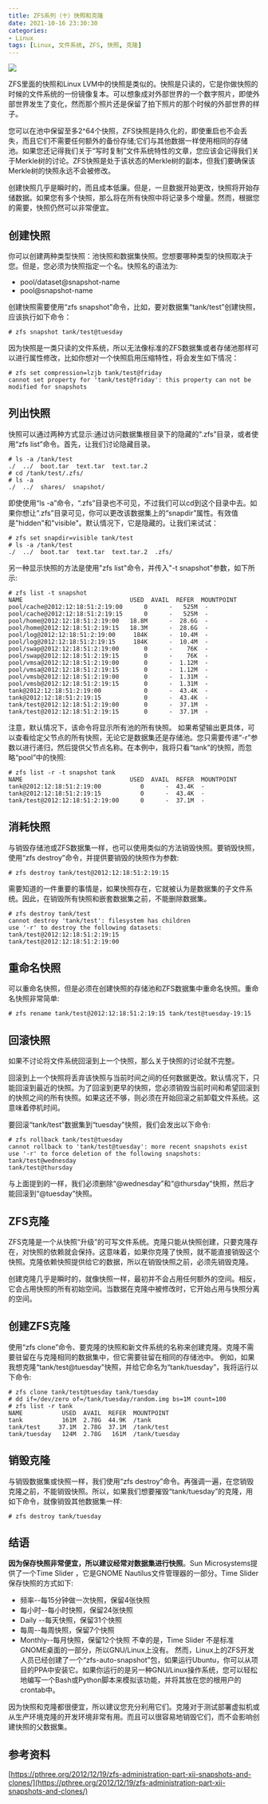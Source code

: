 ```yaml
---
title: ZFS系列（十）快照和克隆
date: 2021-10-16 23:30:30
categories:
- Linux
tags: [Linux, 文件系统, ZFS, 快照, 克隆]
---
```


![](https://z3.ax1x.com/2021/10/15/58yGut.png)

<!-- more -->

ZFS里面的快照和Linux LVM中的快照是类似的。快照是只读的，它是你做快照的时候的文件系统的一份镜像复本。可以想象成对外部世界的一个数字照片，即使外部世界发生了变化，然而那个照片还是保留了拍下照片的那个时候的外部世界的样子。

您可以在池中保留至多2^64个快照，ZFS快照是持久化的，即使重启也不会丢失，而且它们不需要任何额外的备份存储;它们与其他数据一样使用相同的存储池。如果您还记得我们关于“写时复制”文件系统特性的文章，您应该会记得我们关于Merkle树的讨论。ZFS快照是处于该状态的Merkle树的副本，但我们要确保该Merkle树的快照永远不会被修改。

 创建快照几乎是瞬时的，而且成本低廉。但是，一旦数据开始更改，快照将开始存储数据。如果您有多个快照，那么将在所有快照中将记录多个增量。然而，根据您的需要，快照仍然可以非常便宜。

## 创建快照
 你可以创建两种类型快照：池快照和数据集快照。您想要哪种类型的快照取决于您。但是，您必须为快照指定一个名。快照名的语法为:
*  pool/dataset@snapshot-name
*  pool@snapshot-name

创建快照需要使用“zfs snapshot”命令，比如，要对数据集“tank/test”创建快照，应该执行如下命令：
```
# zfs snapshot tank/test@tuesday
```
因为快照是一类只读的文件系统，所以无法像标准的ZFS数据集或者存储池那样可以进行属性修改，比如你想对一个快照启用压缩特性，将会发生如下情况：
```
# zfs set compression=lzjb tank/test@friday
cannot set property for 'tank/test@friday': this property can not be modified for snapshots
```

## 列出快照
快照可以通过两种方式显示:通过访问数据集根目录下的隐藏的".zfs”目录，或者使用“zfs list”命令。首先，让我们讨论隐藏目录。
```
# ls -a /tank/test
./  ../  boot.tar  text.tar  text.tar.2
# cd /tank/test/.zfs/
# ls -a
./  ../  shares/  snapshot/
```
即使使用“ls -a”命令，“.zfs”目录也不可见，不过我们可以cd到这个目录中去。如果你想让“.zfs”目录可见，你可以更改该数据集上的“snapdir”属性。有效值是"hidden"和"visible"。默认情况下，它是隐藏的。让我们来试试：
```
# zfs set snapdir=visible tank/test
# ls -a /tank/test
./  ../  boot.tar  text.tar  text.tar.2  .zfs/
```
另一种显示快照的方法是使用"zfs list"命令，并传入"-t snapshot"参数，如下所示:
```
# zfs list -t snapshot
NAME                              USED  AVAIL  REFER  MOUNTPOINT
pool/cache@2012:12:18:51:2:19:00      0      -   525M  -
pool/cache@2012:12:18:51:2:19:15      0      -   525M  -
pool/home@2012:12:18:51:2:19:00   18.8M      -  28.6G  -
pool/home@2012:12:18:51:2:19:15   18.3M      -  28.6G  -
pool/log@2012:12:18:51:2:19:00     184K      -  10.4M  -
pool/log@2012:12:18:51:2:19:15     184K      -  10.4M  -
pool/swap@2012:12:18:51:2:19:00       0      -    76K  -
pool/swap@2012:12:18:51:2:19:15       0      -    76K  -
pool/vmsa@2012:12:18:51:2:19:00       0      -  1.12M  -
pool/vmsa@2012:12:18:51:2:19:15       0      -  1.12M  -
pool/vmsb@2012:12:18:51:2:19:00       0      -  1.31M  -
pool/vmsb@2012:12:18:51:2:19:15       0      -  1.31M  -
tank@2012:12:18:51:2:19:00            0      -  43.4K  -
tank@2012:12:18:51:2:19:15            0      -  43.4K  -
tank/test@2012:12:18:51:2:19:00       0      -  37.1M  -
tank/test@2012:12:18:51:2:19:15       0      -  37.1M  -
```
注意，默认情况下，该命令将显示所有池的所有快照。
如果希望输出更具体，可以查看给定父节点的所有快照，无论它是数据集还是存储池。您只需要传递“-r”参数以进行递归，然后提供父节点名称。在本例中，我将只看“tank”的快照，而忽略“pool”中的快照:
```
# zfs list -r -t snapshot tank
NAME                              USED  AVAIL  REFER  MOUNTPOINT
tank@2012:12:18:51:2:19:00           0      -  43.4K  -
tank@2012:12:18:51:2:19:15           0      -  43.4K  -
tank/test@2012:12:18:51:2:19:00      0      -  37.1M  -
```

## 消耗快照
与销毁存储池或ZFS数据集一样，也可以使用类似的方法销毁快照。要销毁快照，使用“zfs destroy”命令，并提供要销毁的快照作为参数:
```
# zfs destroy tank/test@2012:12:18:51:2:19:15
```
需要知道的一件重要的事情是，如果快照存在，它就被认为是数据集的子文件系统。因此，在销毁所有快照和嵌套数据集之前，不能删除数据集。
```
# zfs destroy tank/test
cannot destroy 'tank/test': filesystem has children
use '-r' to destroy the following datasets:
tank/test@2012:12:18:51:2:19:15
tank/test@2012:12:18:51:2:19:00
```

## 重命名快照
可以重命名快照，但是必须在创建快照的存储池和ZFS数据集中重命名快照。重命名快照非常简单:
```
# zfs rename tank/test@2012:12:18:51:2:19:15 tank/test@tuesday-19:15
```
## 回滚快照
如果不讨论将文件系统回滚到上一个快照，那么关于快照的讨论就不完整。

回滚到上一个快照将丢弃该快照与当前时间之间的任何数据更改。默认情况下，只能回滚到最近的快照。为了回滚到更早的快照，您必须销毁当前时间和希望回滚到的快照之间的所有快照。如果这还不够，则必须在开始回滚之前卸载文件系统。这意味着停机时间。

要回滚“tank/test”数据集到“tuesday”快照，我们会发出以下命令:
```
# zfs rollback tank/test@tuesday
cannot rollback to 'tank/test@tuesday': more recent snapshots exist
use '-r' to force deletion of the following snapshots:
tank/test@wednesday
tank/test@thursday
```
 与上面提到的一样，我们必须删除“@wednesday”和“@thursday”快照，然后才能回滚到“@tuesday”快照。


## ZFS克隆
ZFS克隆是一个从快照“升级”的可写文件系统。克隆只能从快照创建，只要克隆存在，对快照的依赖就会保持。这意味着，如果你克隆了快照，就不能直接销毁这个快照。克隆依赖快照提供给它的数据，所以在销毁快照之前，必须先销毁克隆。

创建克隆几乎是瞬时的，就像快照一样，最初并不会占用任何额外的空间。相反，它会占用快照的所有初始空间。当数据在克隆中被修改时，它开始占用与快照分离的空间。

## 创建ZFS克隆
使用“zfs clone”命令、要克隆的快照和新文件系统的名称来创建克隆。克隆不需要驻留在与克隆相同的数据集中，但它需要驻留在相同的存储池中。 例如，如果我想克隆“tank/test@tuesday”快照，并给它命名为“tank/tuesday”，我将运行以下命令:
```
# zfs clone tank/test@tuesday tank/tuesday
# dd if=/dev/zero of=/tank/tuesday/random.img bs=1M count=100
# zfs list -r tank
NAME           USED  AVAIL  REFER  MOUNTPOINT
tank           161M  2.78G  44.9K  /tank
tank/test     37.1M  2.78G  37.1M  /tank/test
tank/tuesday   124M  2.78G   161M  /tank/tuesday
```

## 销毁克隆
与销毁数据集或快照一样，我们使用“zfs destroy”命令。再强调一遍，在您销毁克隆之前，不能销毁快照。所以，如果我们想要摧毁“tank/tuesday”的克隆，用如下命令，就像销毁其他数据集一样:
```
# zfs destroy tank/tuesday

```

## 结语
 
**因为保存快照非常便宜，所以建议经常对数据集进行快照**。Sun Microsystems提供了一个Time Slider ，它是GNOME Nautilus文件管理器的一部分。Time Slider 保存快照的方式如下:
*  频率--每15分钟做一次快照，保留4张快照
*  每小时--每小时快照，保留24张快照
*  Daily --每天快照，保留31个快照
*  每周--每周快照，保留7个快照
*  Monthly--每月快照，保留12个快照
不幸的是，Time Slider 不是标准GNOME桌面的一部分，所以GNU/Linux上没有。 然而，Linux上的ZFS开发人员已经创建了一个“zfs-auto-snapshot”包，如果运行Ubuntu，你可以从项目的PPA中安装它。如果你运行的是另一种GNU/Linux操作系统，您可以轻松地编写一个Bash或Python脚本来模拟该功能，并将其放在您的根用户的crontab中。

因为快照和克隆都很便宜，所以建议您充分利用它们。克隆对于测试部署虚拟机或从生产环境克隆的开发环境非常有用。而且可以很容易地销毁它们，而不会影响创建快照的父数据集。

## 参考资料
[https://pthree.org/2012/12/19/zfs-administration-part-xii-snapshots-and-clones/](https://pthree.org/2012/12/19/zfs-administration-part-xii-snapshots-and-clones/)
